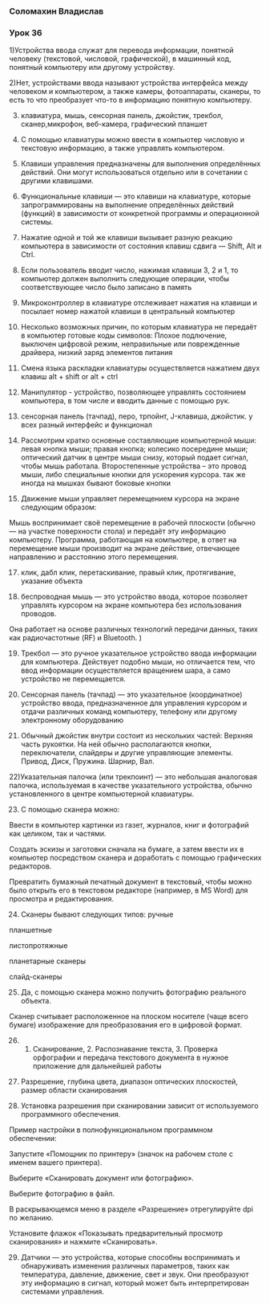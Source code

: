 ### Соломахин Владислав
### Урок 36

1)Устройства ввода служат для перевода информации, понятной человеку (текстовой, числовой, графической), в машинный код, понятный компьютеру или другому устройству.

2)Нет, устройствами ввода называют устройства интерфейса между человеком и компьютером, а также камеры, фотоаппараты, сканеры, то есть то что преобразует что-то в информацию понятную компьютеру.

3) клавиатура, мышь, сенсорная панель, джойстик, трекбол, сканер,микрофон, веб-камера, графический планшет

4) С помощью клавиатуры можно ввести в компьютер числовую и текстовую информацию, а также управлять компьютером.

5) Клавиши управления предназначены для выполнения определённых действий. Они могут использоваться отдельно или в сочетании с другими клавишами.

6) Функциональные клавиши — это клавиши на клавиатуре, которые запрограммированы на выполнение определённых действий (функций) в зависимости от конкретной программы и операционной системы.

7) Нажатие одной и той же клавиши вызывает разную реакцию компьютера в зависимости от состояния клавиш сдвига — Shift, Alt и Ctrl.

8) Если пользователь вводит число, нажимая клавиши 3, 2 и 1, то компьютер должен выполнить следующие операции, чтобы соответствующее число было записано в память

9) Микроконтроллер в клавиатуре отслеживает нажатия на клавиши и посылает номер нажатой клавиши в центральный компьютер

10) Несколько возможных причин, по которым клавиатура не передаёт в компьютер готовые коды символов: Плохое подлючение, выключен цифровой режим, неправильные или поврежденные драйвера, низкий заряд элементов питания

11) Смена языка раскладки клавиатуры осуществляется нажатием двух клавиш alt + shift or alt + ctrl

12) Манипулятор - устройство, позволяющее управлять состоянием компьютера, в том числе и вводить данные с помощью рук.

13) сенсорная панель (тачпад), перо, трпойнт, J-клавиша, джойстик. у всех разный интерфейс и функционал

14) Рассмотрим кратко основные составляющие компьютерной мыши: левая кнопка мыши; правая кнопка; колесико посередине мыши; оптический датчик в центре мыши снизу, который подает сигнал, чтобы мышь работала. Второстепенные устройства – это провод мыши, либо специальные кнопки для ускорения курсора. так же иногда на мышках бывают боковые кнопки

16) Движение мыши управляет перемещением курсора на экране следующим образом:

Мышь воспринимает своё перемещение в рабочей плоскости (обычно — на участке поверхности стола) и передаёт эту информацию компьютеру.
Программа, работающая на компьютере, в ответ на перемещение мыши производит на экране действие, отвечающее направлению и расстоянию этого перемещения.

17) клик, дабл клик, перетаскивание, правый клик, протягивание, указание объекта

18) беспроводная мышь — это устройство ввода, которое позволяет управлять курсором на экране компьютера без использования проводов. 

Она работает на основе различных технологий передачи данных, таких как радиочастотные (RF) и Bluetooth. ) 

19) Трекбол — это ручное указательное устройство ввода информации для компьютера. Действует подобно мыши, но отличается тем, что ввод информации осуществляется вращением шара, а само устройство не перемещается.

20) Сенсорная панель (тачпад) — это указательное (координатное) устройство ввода, предназначенное для управления курсором и отдачи различных команд компьютеру, телефону или другому электронному оборудованию

21) Обычный джойстик внутри состоит из нескольких частей: Верхняя часть рукоятки.  На ней обычно располагаются кнопки, переключатели, слайдеры и другие управляющие элементы. Привод, Диск, Пружина. 
Шарнир, Вал.

22)Указательная палочка (или трекпоинт) — это небольшая аналоговая палочка, используемая в качестве указательного устройства, обычно установленного в центре компьютерной клавиатуры.

23) С помощью сканера можно:

Ввести в компьютер картинки из газет, журналов, книг и фотографий как целиком, так и частями.

Создать эскизы и заготовки сначала на бумаге, а затем ввести их в компьютер посредством сканера и доработать с помощью графических редакторов.

Превратить бумажный печатный документ в текстовый, чтобы можно было открыть его в текстовом редакторе (например, в MS Word) для просмотра и редактирования.

24) Сканеры бывают следующих типов:
ручные

планшетные

листопротяжные

планетарные сканеры

слайд-сканеры

25) Да, с помощью сканера можно получить фотографию реального объекта. 

Сканер считывает расположенное на плоском носителе (чаще всего бумаге) изображение для преобразования его в цифровой формат. 

26) 1. Сканирование, 2. Распознавание текста, 3. Проверка орфографии и передача текстового документа в нужное приложение для дальнейшей работы
   
27) Разрешение, глубина цвета, диапазон оптических плоскостей, размер области сканирования

28) Установка разрешения при сканировании зависит от используемого программного обеспечения. 

Пример настройки в полнофункциональном программном обеспечении: 

Запустите «Помощник по принтеру» (значок на рабочем столе с именем вашего принтера).

Выберите «Сканировать документ или фотографию». 

Выберите фотографию в файл. 

В раскрывающемся меню в разделе «Разрешение» отрегулируйте dpi по желанию.

Установите флажок «Показывать предварительный просмотр сканирования» и нажмите «Сканировать». 

29) Датчики — это устройства, которые способны воспринимать и обнаруживать изменения различных параметров, таких как температура, давление, движение, свет и звук. Они преобразуют эту информацию в сигнал, который может быть интерпретирован системами управления.
       
